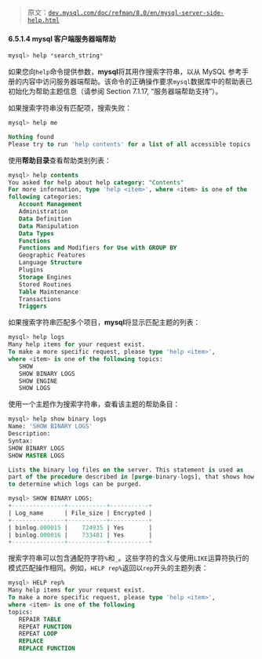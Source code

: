 > 原文：[`dev.mysql.com/doc/refman/8.0/en/mysql-server-side-help.html`](https://dev.mysql.com/doc/refman/8.0/en/mysql-server-side-help.html)

#### 6.5.1.4 mysql 客户端服务器端帮助

```sql
mysql> help *search_string*
```

如果您向`help`命令提供参数，**mysql**将其用作搜索字符串，以从 MySQL 参考手册的内容中访问服务器端帮助。该命令的正确操作要求`mysql`数据库中的帮助表已初始化为帮助主题信息（请参阅 Section 7.1.17, “服务器端帮助支持”）。

如果搜索字符串没有匹配项，搜索失败：

```sql
mysql> help me

Nothing found
Please try to run 'help contents' for a list of all accessible topics
```

使用**帮助目录**查看帮助类别列表：

```sql
mysql> help contents
You asked for help about help category: "Contents"
For more information, type 'help <item>', where <item> is one of the
following categories:
   Account Management
   Administration
   Data Definition
   Data Manipulation
   Data Types
   Functions
   Functions and Modifiers for Use with GROUP BY
   Geographic Features
   Language Structure
   Plugins
   Storage Engines
   Stored Routines
   Table Maintenance
   Transactions
   Triggers
```

如果搜索字符串匹配多个项目，**mysql**将显示匹配主题的列表：

```sql
mysql> help logs
Many help items for your request exist.
To make a more specific request, please type 'help <item>',
where <item> is one of the following topics:
   SHOW
   SHOW BINARY LOGS
   SHOW ENGINE
   SHOW LOGS
```

使用一个主题作为搜索字符串，查看该主题的帮助条目：

```sql
mysql> help show binary logs
Name: 'SHOW BINARY LOGS'
Description:
Syntax:
SHOW BINARY LOGS
SHOW MASTER LOGS

Lists the binary log files on the server. This statement is used as
part of the procedure described in [purge-binary-logs], that shows how
to determine which logs can be purged.
```

```sql
mysql> SHOW BINARY LOGS;
+---------------+-----------+-----------+
| Log_name      | File_size | Encrypted |
+---------------+-----------+-----------+
| binlog.000015 |    724935 | Yes       |
| binlog.000016 |    733481 | Yes       |
+---------------+-----------+-----------+
```

搜索字符串可以包含通配符字符`%`和`_`。这些字符的含义与使用`LIKE`运算符执行的模式匹配操作相同。例如，`HELP rep%`返回以`rep`开头的主题列表：

```sql
mysql> HELP rep%
Many help items for your request exist.
To make a more specific request, please type 'help <item>',
where <item> is one of the following
topics:
   REPAIR TABLE
   REPEAT FUNCTION
   REPEAT LOOP
   REPLACE
   REPLACE FUNCTION
```
